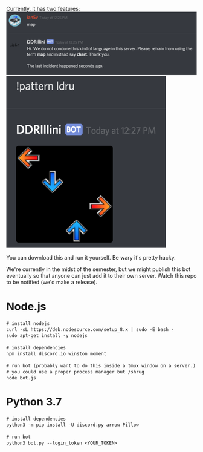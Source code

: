 Currently, it has two features:
![map joke](readme-images/map-joke.png)
![pattern](readme-images/pattern.png)

You can download this and run it yourself. Be wary it's pretty
hacky.

We're currently in the midst of the semester, but we might publish this bot
eventually so that anyone can just add it to their own server. Watch this
repo to be notified (we'd make a release).

# Node.js
```
# install nodejs
curl -sL https://deb.nodesource.com/setup_8.x | sudo -E bash -
sudo apt-get install -y nodejs

# install dependencies
npm install discord.io winston moment

# run bot (probably want to do this inside a tmux window on a server.)
# you could use a proper process manager but /shrug
node bot.js
```
# Python 3.7
```
# install dependencies
python3 -m pip install -U discord.py arrow Pillow

# run bot
python3 bot.py --login_token <YOUR_TOKEN>
```

